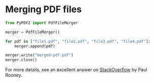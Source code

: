 # Merging PDF files

```python
from PyPDF2 import PdfFileMerger

merger = PdfFileMerger()

for pdf in ["file1.pdf", "file2.pdf", "file3.pdf", "file4.pdf"]:
    merger.append(pdf)

merger.write("merged-pdf.pdf")
merger.close()
```

For more details, see an excellent answer on [StackOverflow](https://stackoverflow.com/questions/3444645/merge-pdf-files) by Paul Rooney.
